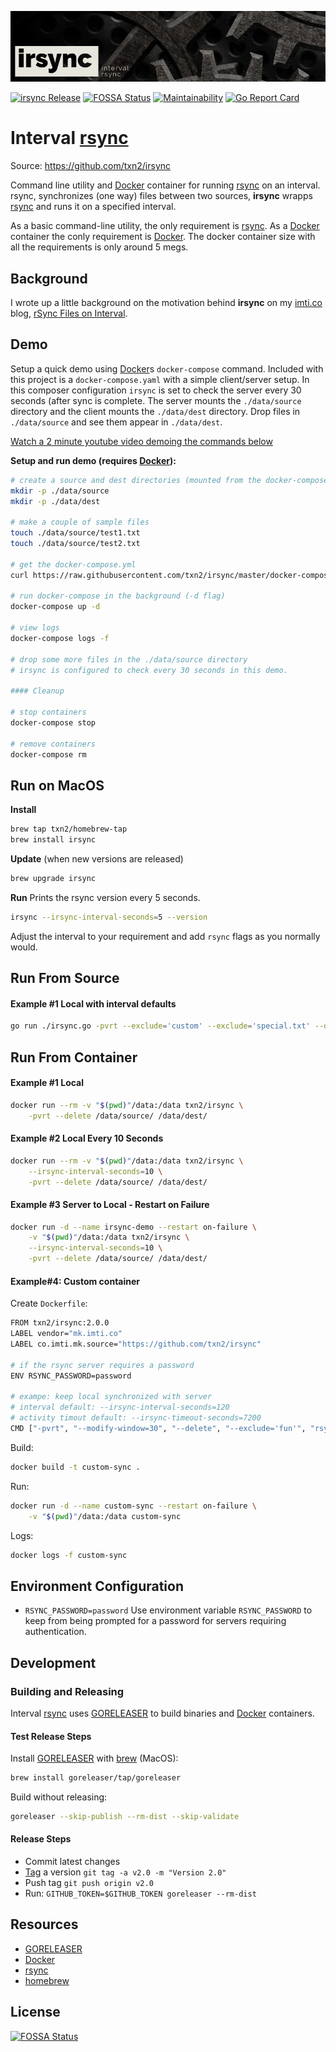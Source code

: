 [![irsync: interval rsync](irsync-mast.jpg)](https://github.com/txn2/irsync)

[![irsync Release](https://img.shields.io/github/release/txn2/irsync.svg)](https://github.com/txn2/irsync/releases)
[![FOSSA Status](https://app.fossa.io/api/projects/git%2Bgithub.com%2Ftxn2%2Firsync.svg?type=shield)](https://app.fossa.io/projects/git%2Bgithub.com%2Ftxn2%2Firsync?ref=badge_shield)
[![Maintainability](https://api.codeclimate.com/v1/badges/17e7ef41f16a004d020f/maintainability)](https://codeclimate.com/github/txn2/irsync/maintainability)
[![Go Report Card](https://goreportcard.com/badge/github.com/txn2/irsync)](https://goreportcard.com/report/github.com/txn2/irsync)

# Interval [rsync]

Source: https://github.com/txn2/irsync

Command line utility and [Docker] container for running [rsync] on an interval. rsync, synchronizes (one way) files between two sources, **irsync** wrapps [rsync] and runs it on a specified interval.

As a basic command-line utility, the only requirement is [rsync]. As a [Docker] container the conly requirement is [Docker]. The docker container size with all the requirements is only around 5 megs.

## Background

I wrote up a little background on the motivation behind **irsync** on my [imti.co] blog, [rSync Files on Interval](https://imti.co/raspberry-pi-rsync-interval/).


## Demo

Setup a quick demo using [Docker]s `docker-compose` command. Included with this project is a `docker-compose.yaml` with a simple client/server setup. In this composer configuration `irsync` is set to check the server every 30 seconds (after sync is complete. The server mounts the `./data/source` directory and the client mounts the `./data/dest` directory. Drop files in `./data/source` and see them appear in `./data/dest`.

[Watch a 2 minute youtube video demoing the commands below](https://www.youtube.com/watch?v=gT_P2a-xpPw)

**Setup and run demo (requires [Docker]):**

```bash
# create a source and dest directories (mounted from the docker-compose)
mkdir -p ./data/source
mkdir -p ./data/dest

# make a couple of sample files
touch ./data/source/test1.txt
touch ./data/source/test2.txt

# get the docker-compose.yml
curl https://raw.githubusercontent.com/txn2/irsync/master/docker-compose.yml >docker-compose.yml

# run docker-compose in the background (-d flag)
docker-compose up -d

# view logs
docker-compose logs -f

# drop some more files in the ./data/source directory
# irsync is configured to check every 30 seconds in this demo.

#### Cleanup

# stop containers
docker-compose stop

# remove containers
docker-compose rm

```

## Run on MacOS

**Install**
```bash
brew tap txn2/homebrew-tap
brew install irsync
```

**Update** (when new versions are released)
```bash
brew upgrade irsync
```

**Run**
Prints the rsync version every 5 seconds.
```bash
irsync --irsync-interval-seconds=5 --version 
```

Adjust the interval to your requirement and add `rsync` flags as you normally would.

## Run From Source

#### Example #1 Local with interval defaults

```bash
go run ./irsync.go -pvrt --exclude='custom' --exclude='special.txt' --delete ./data/source/ ./data/dest/
```

## Run From Container

#### Example #1 Local

```bash
docker run --rm -v "$(pwd)"/data:/data txn2/irsync \
    -pvrt --delete /data/source/ /data/dest/
```

#### Example #2 Local Every 10 Seconds

```bash
docker run --rm -v "$(pwd)"/data:/data txn2/irsync \
    --irsync-interval-seconds=10 \
    -pvrt --delete /data/source/ /data/dest/
```

#### Example #3 Server to Local - Restart on Failure

```bash
docker run -d --name irsync-demo --restart on-failure \
    -v "$(pwd)"/data:/data txn2/irsync \
    --irsync-interval-seconds=10 \
    -pvrt --delete /data/source/ /data/dest/
```

#### Example#4: Custom container

Create `Dockerfile`:
```bash
FROM txn2/irsync:2.0.0
LABEL vendor="mk.imti.co"
LABEL co.imti.mk.source="https://github.com/txn2/irsync"

# if the rsync server requires a password
ENV RSYNC_PASSWORD=password

# exampe: keep local synchronized with server
# interval default: --irsync-interval-seconds=120
# activity timout default: --irsync-timeout-seconds=7200
CMD ["-pvrt", "--modify-window=30", "--delete", "--exclude='fun'", "rsync://sync@mk.imti.co:873/data/", "/media"]
```

Build:

```bash
docker build -t custom-sync .
```

Run:

```bash
docker run -d --name custom-sync --restart on-failure \
    -v "$(pwd)"/data:/data custom-sync
```

Logs:

```bash
docker logs -f custom-sync
```

## Environment Configuration

- `RSYNC_PASSWORD=password` Use environment variable `RSYNC_PASSWORD` to keep from being prompted for a password for servers requiring authentication.

## Development

### Building and Releasing

Interval [rsync] uses [GORELEASER] to build binaries and [Docker] containers.

#### Test Release Steps

Install [GORELEASER] with [brew] (MacOS):
```bash
brew install goreleaser/tap/goreleaser
```

Build without releasing:
```bash
goreleaser --skip-publish --rm-dist --skip-validate
```

#### Release Steps

- Commit latest changes
- [Tag] a version `git tag -a v2.0 -m "Version 2.0"`
- Push tag `git push origin v2.0`
- Run: `GITHUB_TOKEN=$GITHUB_TOKEN goreleaser --rm-dist`

## Resources

- [GORELEASER]
- [Docker]
- [rsync]
- [homebrew]

[homebrew]: https://brew.sh/
[brew]: https://brew.sh/
[GORELEASER]: https://goreleaser.com/
[Docker]: https://www.docker.com/
[rsync]: https://en.wikipedia.org/wiki/Rsync
[Tag]: https://git-scm.com/book/en/v2/Git-Basics-Tagging
[imti.co]: https://imti.co


## License
[![FOSSA Status](https://app.fossa.io/api/projects/git%2Bgithub.com%2Ftxn2%2Firsync.svg?type=large)](https://app.fossa.io/projects/git%2Bgithub.com%2Ftxn2%2Firsync?ref=badge_large)
